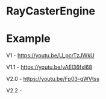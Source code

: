# RayCasterEngine



# Example
V1 - https://youtu.be/U_pcrTzJWkU

V1.1 - https://youtu.be/vAEl36fxl68

V2.0 - https://youtu.be/Fp03-gWVtss

V2.2 - 
